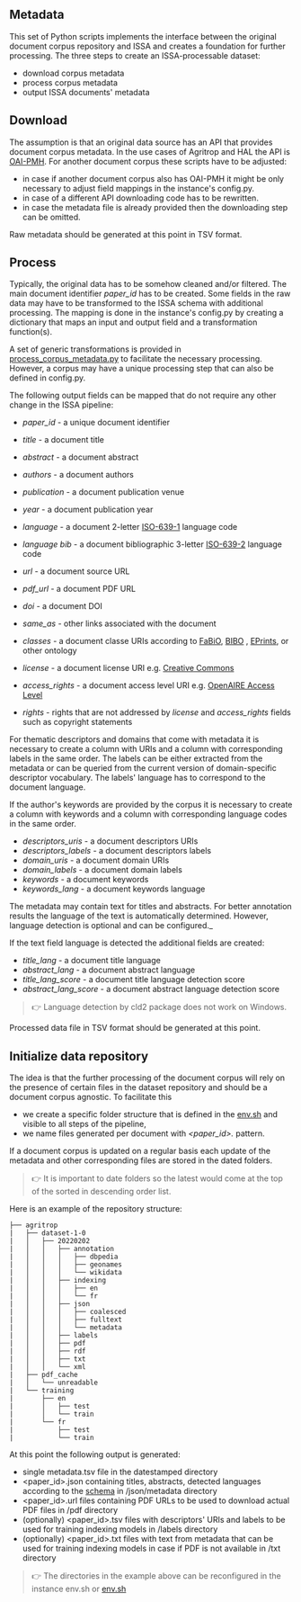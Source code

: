 ## Metadata 

This set of Python scripts implements the interface between the original document corpus repository and ISSA and creates a foundation for further processing. The three steps to create an ISSA-processable dataset:

- download corpus metadata
- process corpus metadata
- output ISSA documents' metadata 

## Download

The assumption is that an original data source has an API that provides document corpus metadata. In the use cases of Agritrop and HAL the API is [OAI-PMH](https://www.openarchives.org/pmh/). For another document corpus these scripts have to be adjusted:

- in case if another document corpus also has OAI-PMH it might be only necessary to adjust field mappings in the instance's config.py.
- in case of a different API downloading code has to be rewritten.
- in case the metadata file is already provided then the downloading step can be omitted.

Raw metadata should be generated at this point in TSV format.

## Process

Typically, the original data has to be somehow cleaned and/or filtered. The main document identifier *paper_id* has to be created. Some fields in the raw data  may have to be transformed to the ISSA schema with additional processing. The mapping is done in the instance's config.py by creating a dictionary that maps an input and output field and a transformation function(s).

 A set of generic transformations is provided in [process_corpus_metadata.py](process_corpus_metadata.py) to facilitate the necessary processing. However, a corpus may have a unique processing step that can also be defined in config.py.

 The following output fields can be mapped that do not require any other change in the ISSA pipeline:

- *paper_id* - a unique document identifier
- *title* - a document title
- *abstract* - a document abstract
- *authors* - a document authors
- *publication* - a document publication venue
- *year* - a document publication year
- *language* - a document 2-letter [ISO-639-1](https://en.wikipedia.org/wiki/List_of_ISO_639-1_codes) language code
- *language bib* - a document bibliographic 3-letter [ISO-639-2](https://en.wikipedia.org/wiki/List_of_ISO_639-2_codes) language code

- *url* - a document source URL
- *pdf_url* - a document PDF URL
- *doi* - a document DOI
- *same_as* - other links associated with the document

- *classes* - a document classe URIs according to [FaBiO](https://sparontologies.github.io/fabio/current/fabio.html), [BIBO](https://www.dublincore.org/specifications/bibo/bibo/) , [EPrints](https://www.eprints.org/ontology/?format=RDF), or other ontology
- *license* - a document license URI e.g. [Creative Commons](https://creativecommons.org/licenses/)
- *access_rights* - a document access level URI e.g. [OpenAIRE Access Level](https://guidelines.openaire.eu/en/latest/literature/field_accesslevel.html)
- *rights* - rights that are not addressed by *license* and *access_rights* fields such as copyright statements

For thematic descriptors and domains that come with metadata it is necessary to create a column with URIs and a column with corresponding labels in the same order. The labels can be either extracted from the metadata or can be queried from the current version of domain-specific descriptor vocabulary. The labels' language has to correspond to the document language. 

If the author's keywords are provided by the corpus it is necessary to create a column with keywords and a column with corresponding language codes in the same order.

- *descriptors_uris* - a document descriptors URIs
- *descriptors_labels* - a document descriptors labels
- *domain_uris* - a document domain URIs
- *domain_labels* - a document domain labels
- *keywords* - a document keywords
- *keywords_lang* - a document keywords language

The metadata may contain text for titles and abstracts. For better annotation results the language of the text is automatically determined. However, language detection is optional and can be configured._

If the text field language is detected the additional fields  are created:

- *title_lang* - a document title language
- *abstract_lang* - a document abstract language
- *title_lang_score* - a document title language detection score
- *abstract_lang_score* - a document abstract language detection score

>:point_right: Language detection by cld2 package does not work on Windows.

Processed data file in TSV format should be generated at this point.

## Initialize data repository

The idea is that the further processing of the document corpus will rely on the presence of certain files in the dataset repository and should be a document corpus agnostic. To facilitate this

- we create a specific folder structure that is defined in the [env.sh](../env.sh) and visible to all steps of the pipeline, 
- we name files generated per document with *<paper_id>.<ext>* pattern.

If a document corpus is updated on a regular basis each update of the metadata and other corresponding files are stored in the dated folders.

>:point_right: It is important to date folders so the latest would come at the top of the sorted in descending order list.

Here is an example of the repository structure:
```
├── agritrop
|   ├── dataset-1-0
|   │   ├── 20220202
|   │   │   ├── annotation
|   │   │   │   ├── dbpedia
|   │   │   │   ├── geonames
|   │   │   │   └── wikidata
|   │   │   ├── indexing
|   │   │   │   ├── en
|   │   │   │   └── fr
|   │   │   ├── json
|   │   │   │   ├── coalesced
|   │   │   │   ├── fulltext
|   │   │   │   └── metadata
|   │   │   ├── labels
|   │   │   ├── pdf
|   │   │   ├── rdf
|   │   │   ├── txt
|   │   │   └── xml
|   ├── pdf_cache
|   │   └── unreadable
|   └── training
|       ├── en
|       │   ├── test
|       │   └── train
|       └── fr
|           ├── test
|           └── train
```

At this point the following output is generated:

- single metadata.tsv file in the datestamped directory
- <paper_id>.json containing titles, abstracts, detected languages according to the [schema](../../doc/ISSA_json_schema.txt) in /json/metadata directory
- <paper_id>.url files containing PDF URLs to be used to download actual PDF files in /pdf directory
- (optionally) <paper_id>.tsv files with descriptors' URIs and labels to be used for training indexing models in /labels directory
- (optionally) <paper_id>.txt files with text from metadata that can be used for training indexing models in case if PDF is not available in /txt directory

>:point_right: The directories in the example above can be reconfigured in the instance env.sh or [env.sh](../../env.sh)

